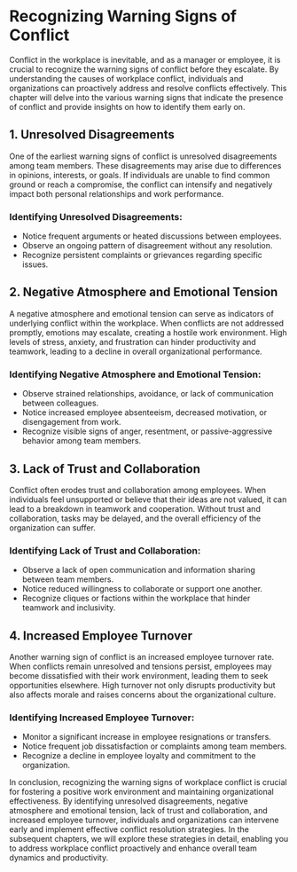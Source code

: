 Recognizing Warning Signs of Conflict
================================================================================================

Conflict in the workplace is inevitable, and as a manager or employee, it is crucial to recognize the warning signs of conflict before they escalate. By understanding the causes of workplace conflict, individuals and organizations can proactively address and resolve conflicts effectively. This chapter will delve into the various warning signs that indicate the presence of conflict and provide insights on how to identify them early on.

1\. Unresolved Disagreements
---------------------------

One of the earliest warning signs of conflict is unresolved disagreements among team members. These disagreements may arise due to differences in opinions, interests, or goals. If individuals are unable to find common ground or reach a compromise, the conflict can intensify and negatively impact both personal relationships and work performance.

### Identifying Unresolved Disagreements:

* Notice frequent arguments or heated discussions between employees.
* Observe an ongoing pattern of disagreement without any resolution.
* Recognize persistent complaints or grievances regarding specific issues.

2\. Negative Atmosphere and Emotional Tension
--------------------------------------------

A negative atmosphere and emotional tension can serve as indicators of underlying conflict within the workplace. When conflicts are not addressed promptly, emotions may escalate, creating a hostile work environment. High levels of stress, anxiety, and frustration can hinder productivity and teamwork, leading to a decline in overall organizational performance.

### Identifying Negative Atmosphere and Emotional Tension:

* Observe strained relationships, avoidance, or lack of communication between colleagues.
* Notice increased employee absenteeism, decreased motivation, or disengagement from work.
* Recognize visible signs of anger, resentment, or passive-aggressive behavior among team members.

3\. Lack of Trust and Collaboration
----------------------------------

Conflict often erodes trust and collaboration among employees. When individuals feel unsupported or believe that their ideas are not valued, it can lead to a breakdown in teamwork and cooperation. Without trust and collaboration, tasks may be delayed, and the overall efficiency of the organization can suffer.

### Identifying Lack of Trust and Collaboration:

* Observe a lack of open communication and information sharing between team members.
* Notice reduced willingness to collaborate or support one another.
* Recognize cliques or factions within the workplace that hinder teamwork and inclusivity.

4\. Increased Employee Turnover
------------------------------

Another warning sign of conflict is an increased employee turnover rate. When conflicts remain unresolved and tensions persist, employees may become dissatisfied with their work environment, leading them to seek opportunities elsewhere. High turnover not only disrupts productivity but also affects morale and raises concerns about the organizational culture.

### Identifying Increased Employee Turnover:

* Monitor a significant increase in employee resignations or transfers.
* Notice frequent job dissatisfaction or complaints among team members.
* Recognize a decline in employee loyalty and commitment to the organization.

In conclusion, recognizing the warning signs of workplace conflict is crucial for fostering a positive work environment and maintaining organizational effectiveness. By identifying unresolved disagreements, negative atmosphere and emotional tension, lack of trust and collaboration, and increased employee turnover, individuals and organizations can intervene early and implement effective conflict resolution strategies. In the subsequent chapters, we will explore these strategies in detail, enabling you to address workplace conflict proactively and enhance overall team dynamics and productivity.
